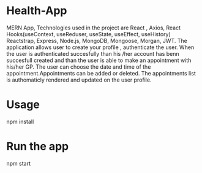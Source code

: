 # Health-App

MERN App, 
Technologies used in the project are React , Axios, React Hooks(useContext, useReduser, useState, useEffect, useHistory) Reactstrap, Express, Node.js,
MongoDB, Mongoose, Morgan, JWT. The application allows user to create your profile , authenticate the user.
When the user is authenticated succesfully than his /her account has benn succesfull created and than the user is able to make an appointment with his/her GP. 
The user can choose the date and time of the appointment.Appointments can be added or deleted.
The appointments list is authomaticly rendered and updated on the user profile.

# Usage
npm install

# Run the app
npm start

